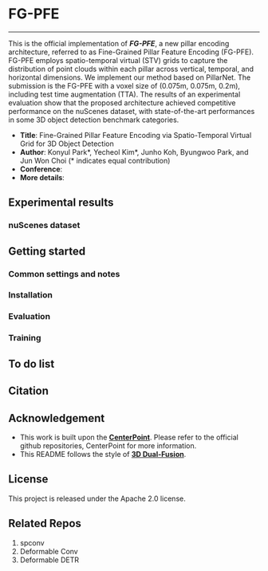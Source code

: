 # FG-PFE

---

This is the official implementation of ***FG-PFE***, a new pillar encoding architecture, referred to as Fine-Grained Pillar Feature Encoding (FG-PFE). FG-PFE employs spatio-temporal virtual (STV) grids to capture the distribution of point clouds within each pillar across vertical, temporal, and horizontal dimensions. We implement our method based on PillarNet. The submission is the FG-PFE with a voxel size of (0.075m, 0.075m, 0.2m), including test time augmentation (TTA). The results of an experimental evaluation show that the proposed architecture achieved competitive performance on the nuScenes dataset, with state-of-the-art performances in some 3D object detection benchmark categories.

- **Title**: Fine-Grained Pillar Feature Encoding via Spatio-Temporal Virtual Grid for 3D Object Detection
- **Author**: Konyul Park*, Yecheol Kim*, Junho Koh, Byungwoo Park, and Jun Won Choi (* indicates equal contribution)
- **Conference**: 
- **More details**: 



## Experimental results

### nuScenes dataset


## Getting started

### Common settings and notes

### Installation


### Evaluation


### Training

## To do list

## Citation


## Acknowledgement

- This work is built upon the [**CenterPoint**](https://github.com/tianweiy/CenterPoint). Please refer to the official github repositories, CenterPoint for more information.
- This README follows the style of **[3D Dual-Fusion](https://github.com/rasd3/3D-Dual-Fusion)**.

## License

This project is released under the Apache 2.0 license.

## Related Repos

1. spconv
2. Deformable Conv
3. Deformable DETR
